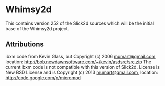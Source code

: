 Whimsy2d
========

This contains version 252 of the Slick2d sources which will be the initial
base of the Whimsy2d project.


Attributions
------------

ibxm code from Kevin Glass, but Copyright (c) 2006 mumart@gmail.com, location:
    http://bob.newdawnsoftware.com/~/kevin/asdsrc/src.zip
  The current ibxm code is not compatible with this version of Slick2d.
  License is New BSD License and is Copyright (c) 2013 mumart@gmail.com,
  location:
    http://code.google.com/p/micromod
